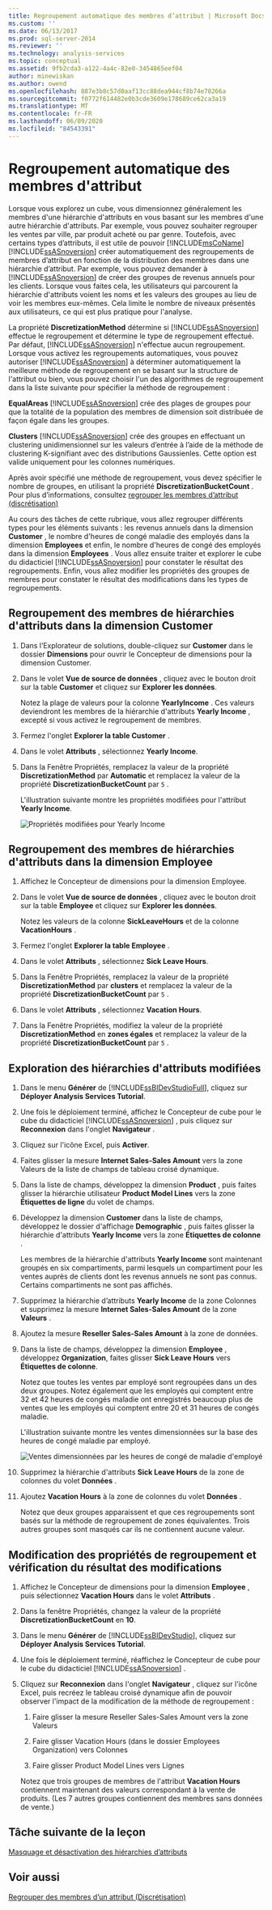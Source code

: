 ```yaml
---
title: Regroupement automatique des membres d’attribut | Microsoft Docs
ms.custom: ''
ms.date: 06/13/2017
ms.prod: sql-server-2014
ms.reviewer: ''
ms.technology: analysis-services
ms.topic: conceptual
ms.assetid: 9fb2cda3-a122-4a4c-82e0-3454865eef04
author: minewiskan
ms.author: owend
ms.openlocfilehash: 887e3b8c57d0aaf13cc88dea944cf8b74e78266a
ms.sourcegitcommit: f0772f614482e0b3cde3609e178689ce62ca3a19
ms.translationtype: MT
ms.contentlocale: fr-FR
ms.lasthandoff: 06/09/2020
ms.locfileid: "84543391"
---
```

# <a name="automatically-grouping-attribute-members"></a>Regroupement automatique des membres d'attribut
  Lorsque vous explorez un cube, vous dimensionnez généralement les membres d'une hiérarchie d'attributs en vous basant sur les membres d'une autre hiérarchie d'attributs. Par exemple, vous pouvez souhaiter regrouper les ventes par ville, par produit acheté ou par genre. Toutefois, avec certains types d’attributs, il est utile de pouvoir [!INCLUDE[msCoName](../includes/msconame-md.md)] [!INCLUDE[ssASnoversion](../includes/ssasnoversion-md.md)] créer automatiquement des regroupements de membres d’attribut en fonction de la distribution des membres dans une hiérarchie d’attribut. Par exemple, vous pouvez demander à [!INCLUDE[ssASnoversion](../includes/ssasnoversion-md.md)] de créer des groupes de revenus annuels pour les clients. Lorsque vous faites cela, les utilisateurs qui parcourent la hiérarchie d'attributs voient les noms et les valeurs des groupes au lieu de voir les membres eux-mêmes. Cela limite le nombre de niveaux présentés aux utilisateurs, ce qui est plus pratique pour l'analyse.

 La propriété **DiscretizationMethod** détermine si [!INCLUDE[ssASnoversion](../includes/ssasnoversion-md.md)] effectue le regroupement et détermine le type de regroupement effectué. Par défaut, [!INCLUDE[ssASnoversion](../includes/ssasnoversion-md.md)] n'effectue aucun regroupement. Lorsque vous activez les regroupements automatiques, vous pouvez autoriser [!INCLUDE[ssASnoversion](../includes/ssasnoversion-md.md)] à déterminer automatiquement la meilleure méthode de regroupement en se basant sur la structure de l'attribut ou bien, vous pouvez choisir l'un des algorithmes de regroupement dans la liste suivante pour spécifier la méthode de regroupement :

 **EqualAreas** [!INCLUDE[ssASnoversion](../includes/ssasnoversion-md.md)] crée des plages de groupes pour que la totalité de la population des membres de dimension soit distribuée de façon égale dans les groupes.

 **Clusters** [!INCLUDE[ssASnoversion](../includes/ssasnoversion-md.md)] crée des groupes en effectuant un clustering unidimensionnel sur les valeurs d’entrée à l’aide de la méthode de clustering K-signifiant avec des distributions Gaussienles. Cette option est valide uniquement pour les colonnes numériques.

 Après avoir spécifié une méthode de regroupement, vous devez spécifier le nombre de groupes, en utilisant la propriété **DiscretizationBucketCount** . Pour plus d’informations, consultez [regrouper les membres d’attribut &#40;discrétisation&#41;](multidimensional-models/attribute-properties-group-attribute-members.md)

 Au cours des tâches de cette rubrique, vous allez regrouper différents types pour les éléments suivants : les revenus annuels dans la dimension **Customer** , le nombre d'heures de congé maladie des employés dans la dimension **Employees** et enfin, le nombre d'heures de congé des employés dans la dimension **Employees** . Vous allez ensuite traiter et explorer le cube du didacticiel [!INCLUDE[ssASnoversion](../includes/ssasnoversion-md.md)] pour constater le résultat des regroupements. Enfin, vous allez modifier les propriétés des groupes de membres pour constater le résultat des modifications dans les types de regroupements.

## <a name="grouping-attribute-hierarchy-members-in-the-customer-dimension"></a>Regroupement des membres de hiérarchies d'attributs dans la dimension Customer

1.  Dans l’Explorateur de solutions, double-cliquez sur **Customer** dans le dossier **Dimensions** pour ouvrir le Concepteur de dimensions pour la dimension Customer.

2.  Dans le volet **Vue de source de données** , cliquez avec le bouton droit sur la table **Customer** et cliquez sur **Explorer les données**.

     Notez la plage de valeurs pour la colonne **YearlyIncome** . Ces valeurs deviendront les membres de la hiérarchie d'attributs **Yearly Income** , excepté si vous activez le regroupement de membres.

3.  Fermez l'onglet **Explorer la table Customer** .

4.  Dans le volet **Attributs** , sélectionnez **Yearly Income**.

5.  Dans la Fenêtre Propriétés, remplacez la valeur de la propriété **DiscretizationMethod** par **Automatic** et remplacez la valeur de la propriété **DiscretizationBucketCount** par `5` .

     L'illustration suivante montre les propriétés modifiées pour l'attribut **Yearly Income**.

     ![Propriétés modifiées pour Yearly Income](../../2014/tutorials/media/l4-discretizationmethod-1.gif "Propriétés modifiées pour Yearly Income")

## <a name="grouping-attribute-hierarchy-members-in-the-employee-dimension"></a>Regroupement des membres de hiérarchies d'attributs dans la dimension Employee

1.  Affichez le Concepteur de dimensions pour la dimension Employee.

2.  Dans le volet **Vue de source de données** , cliquez avec le bouton droit sur la table **Employee** et cliquez sur **Explorer les données**.

     Notez les valeurs de la colonne **SickLeaveHours** et de la colonne **VacationHours** .

3.  Fermez l'onglet **Explorer la table Employee** .

4.  Dans le volet **Attributs** , sélectionnez **Sick Leave Hours**.

5.  Dans la Fenêtre Propriétés, remplacez la valeur de la propriété **DiscretizationMethod** par **clusters** et remplacez la valeur de la propriété **DiscretizationBucketCount** par `5` .

6.  Dans le volet **Attributs** , sélectionnez **Vacation Hours**.

7.  Dans la Fenêtre Propriétés, modifiez la valeur de la propriété **DiscretizationMethod** en **zones égales** et remplacez la valeur de la propriété **DiscretizationBucketCount** par `5` .

## <a name="browsing-the-modified-attribute-hierarchies"></a>Exploration des hiérarchies d'attributs modifiées

1.  Dans le menu **Générer** de [!INCLUDE[ssBIDevStudioFull](../includes/ssbidevstudiofull-md.md)], cliquez sur **Déployer Analysis Services Tutorial**.

2.  Une fois le déploiement terminé, affichez le Concepteur de cube pour le cube du didacticiel [!INCLUDE[ssASnoversion](../includes/ssasnoversion-md.md)] , puis cliquez sur **Reconnexion** dans l'onglet **Navigateur** .

3.  Cliquez sur l'icône Excel, puis **Activer**.

4.  Faites glisser la mesure **Internet Sales-Sales Amount** vers la zone Valeurs de la liste de champs de tableau croisé dynamique.

5.  Dans la liste de champs, développez la dimension **Product** , puis faites glisser la hiérarchie utilisateur **Product Model Lines** vers la zone **Étiquettes de ligne** du volet de champs.

6.  Développez la dimension **Customer** dans la liste de champs, développez le dossier d'affichage **Demographic** , puis faites glisser la hiérarchie d'attributs **Yearly Income** vers la zone **Étiquettes de colonne** .

     Les membres de la hiérarchie d'attributs **Yearly Income** sont maintenant groupés en six compartiments, parmi lesquels un compartiment pour les ventes auprès de clients dont les revenus annuels ne sont pas connus. Certains compartiments ne sont pas affichés.

7.  Supprimez la hiérarchie d’attributs **Yearly Income** de la zone Colonnes et supprimez la mesure **Internet Sales-Sales Amount** de la zone **Valeurs** .

8.  Ajoutez la mesure **Reseller Sales-Sales Amount** à la zone de données.

9. Dans la liste de champs, développez la dimension **Employee** , développez **Organization**, faites glisser **Sick Leave Hours** vers **Étiquettes de colonne**.

     Notez que toutes les ventes par employé sont regroupées dans un des deux groupes. Notez également que les employés qui comptent entre 32 et 42 heures de congés maladie ont enregistrés beaucoup plus de ventes que les employés qui comptent entre 20 et 31 heures de congés maladie.

     L'illustration suivante montre les ventes dimensionnées sur la base des heures de congé maladie par employé.

     ![Ventes dimensionnées par les heures de congé de maladie d'employé](../../2014/tutorials/media/l4-discretizationmethod-2.gif "Ventes dimensionnées par les heures de congé de maladie d'employé")

10. Supprimez la hiérarchie d'attributs **Sick Leave Hours** de la zone de colonnes du volet **Données** .

11. Ajoutez **Vacation Hours** à la zone de colonnes du volet **Données** .

     Notez que deux groupes apparaissent et que ces regroupements sont basés sur la méthode de regroupement de zones équivalentes. Trois autres groupes sont masqués car ils ne contiennent aucune valeur.

## <a name="modifying-grouping-properties-and-reviewing-the-effect-of-the-changes"></a>Modification des propriétés de regroupement et vérification du résultat des modifications

1.  Affichez le Concepteur de dimensions pour la dimension **Employee** , puis sélectionnez **Vacation Hours** dans le volet **Attributs** .

2.  Dans la fenêtre Propriétés, changez la valeur de la propriété **DiscretizationBucketCount** en **10**.

3.  Dans le menu **Générer** de [!INCLUDE[ssBIDevStudio](../includes/ssbidevstudio-md.md)], cliquez sur **Déployer Analysis Services Tutorial**.

4.  Une fois le déploiement terminé, réaffichez le Concepteur de cube pour le cube du didacticiel [!INCLUDE[ssASnoversion](../includes/ssasnoversion-md.md)] .

5.  Cliquez sur **Reconnexion** dans l'onglet **Navigateur** , cliquez sur l'icône Excel, puis recréez le tableau croisé dynamique afin de pouvoir observer l'impact de la modification de la méthode de regroupement :

    1.  Faire glisser la mesure Reseller Sales-Sales Amount vers la zone Valeurs

    2.  Faire glisser Vacation Hours (dans le dossier Employees Organization) vers Colonnes

    3.  Faire glisser Product Model Lines vers Lignes

     Notez que trois groupes de membres de l'attribut **Vacation Hours** contiennent maintenant des valeurs correspondant à la vente de produits. (Les 7 autres groupes contiennent des membres sans données de vente.)

## <a name="next-task-in-lesson"></a>Tâche suivante de la leçon
 [Masquage et désactivation des hiérarchies d’attributs](lesson-4-4-hiding-and-disabling-attribute-hierarchies.md)

## <a name="see-also"></a>Voir aussi
 [Regrouper des membres d’un attribut &#40;Discrétisation&#41;](multidimensional-models/attribute-properties-group-attribute-members.md)


